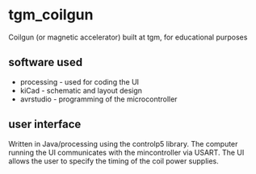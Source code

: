# tgm_coilgun
Coilgun (or magnetic accelerator) built at tgm, for educational purposes
## software used
* processing - used for coding the UI
* kiCad - schematic and layout design
* avrstudio - programming of the microcontroller
## user interface
Written in Java/processing using the controlp5 library. The computer running
the UI communicates with the mincontroller via USART. The UI allows the user to
specify the timing of the coil power supplies.
